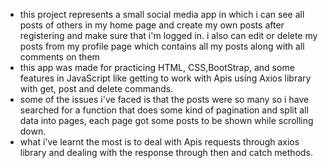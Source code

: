 - this project represents a small social media app in which i can see all posts of others in my home page and create my own posts after registering and make sure that i'm logged in. i also can edit or delete my posts from my profile page which contains all my posts along with all comments on them
- this app was made for practicing HTML, CSS,BootStrap, and some features in JavaScript like getting to work with Apis using Axios library with get, post and delete commands.
- some of the issues i've faced is that the posts were so many so i have searched for a function that does some kind of pagination and split all data into pages, each page got some posts to be shown while scrolling down.
- what i've learnt the most is to deal with Apis requests through axios library and dealing with the response through then and catch methods.
